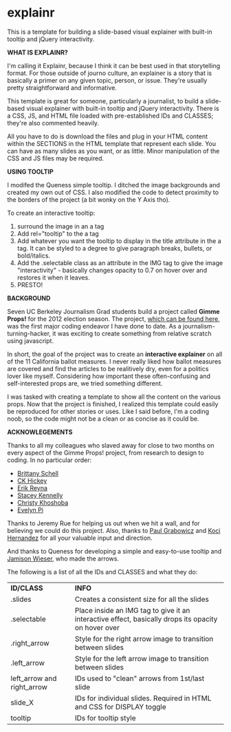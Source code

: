 explainr
========

This is a template for building a slide-based visual explainer with built-in tooltip and jQuery interactivity. 

<strong>WHAT IS EXPLAINR?</strong>

I'm calling it Explainr, because I think it can be best used in that storytelling format. For those outside of journo culture, an explainer is a story that is basically a primer on any given topic, person, or issue. They're usually pretty straightforward and informative. 

This template is great for someone, particularly a journalist, to build a slide-based visual explainer with built-in tooltip and jQuery interactivity. There is a CSS, JS, and HTML file loaded with pre-established IDs and CLASSES; they're also commented heavily.

All you have to do is download the files and plug in your HTML content within the SECTIONS in the HTML template that represent each slide. You can have as many slides as you want, or as little. Minor manipulation of the CSS and JS files may be required. 

  
<strong>USING TOOLTIP</strong>

I modifed the Queness simple tooltip. I ditched the image backgrounds and created my own out of CSS. I also modified the code to detect proximity to the borders of the project (a bit wonky on the Y Axis tho). 

To create an interactive tooltip:
  1. surround the image in an a tag 
  2. Add rel="tooltip" to the a tag
  3. Add whatever you want the tooltip to display in the title attribute in the a tag. It can be styled to a degree to give paragraph breaks, bullets, or bold/italics.
  4. Add the .selectable class as an attribute in the IMG tag to give the image "interactivity" - basically changes opacity to 0.7 on hover over and restores it when it leaves. 
  5. PRESTO!

<strong>BACKGROUND</strong>

Seven UC Berkeley Journalism Grad students build a project called <strong>Gimme Props!</strong> for the 2012 election season. The project, <a href="http://www.gimmeprops.us">which can be found here</a>, was the first major coding endeavor I have done to date. As a journalism-turning-hacker, it was exciting to create something from relative scratch using javascript. 

In short, the goal of the project was to create an <strong>interactive explainer</strong> on all of the 11 California ballot measures. I never really liked how ballot measures are covered and find the articles to be realitively dry, even for a politics lover like myself. Considering how important these often-confusing and self-interested props are, we tried something different. 

I was tasked with creating a template to show all the content on the various props. Now that the project is finished, I realized this template could easily be reproduced for other stories or uses. Like I said before, I'm a coding noob, so the code might not be a clean or as concise as it could be. 

<strong>ACKNOWLEGEMENTS</strong>

Thanks to all my colleagues who slaved away for close to two months on every aspect of the Gimme Props! project, from research to design to coding. In no particular order: 

<ul>
    <li><a href="https://github.com/BrittLynnS">Brittany Schell</a></li>
    <li><a href="https://github.com/ckhickey">CK Hickey</a></li>
    <li><a href="https://github.com/erikreyna">Erik Reyna</a></li>
    <li><a href="https://twitter.com/skscoop">Stacey Kennelly</a></li>
    <li><a href="https://twitter.com/christykhoshaba">Christy Khoshoba</a></li>
    <li><a href="https://twitter.com/evelyn_pi">Evelyn Pi</a></li>
</ul>

Thanks to Jeremy Rue for helping us out when we hit a wall, and for believing we could do this project. Also, thanks to <a href="https://twitter.com/pgrabowicz">Paul Grabowicz</a> and <a href="https://twitter.com/koci">Koci Hernandez</a> for all your valuable input and direction. 

And thanks to Queness for developing a simple and easy-to-use tooltip and <a href="http://thenounproject.com/jamison">Jamison Wieser</a>, who made the arrows.

The following is a list of all the IDs and CLASSES and what they do:

<table>
  <tr><td><strong>ID/CLASS</strong></td><td><strong>INFO</strong></tr>
  <tr><td>.slides</td><td>Creates a consistent size for all the slides</td></tr>
  <tr><td>.selectable</td><td>Place inside an IMG tag to give it an interactive effect, basically drops its opacity on hover over</td></tr>
  <tr><td>.right_arrow</td><td>Style for the right arrow image to transition between slides</td></tr>
  <tr><td>.left_arrow</td><td>Style for the left arrow image to transition between slides</td></tr>
  <tr><td>left_arrow and right_arrow</td><td>IDs used to "clean" arrows from 1st/last slide</td></tr>
  <tr><td>slide_X</td><td>IDs for individual slides. Required in HTML and CSS for DISPLAY toggle</td></tr>
  <tr><td>tooltip</td><td>IDs for tooltip style</td></tr>
